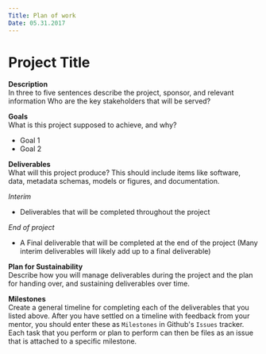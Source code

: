 ```yaml
---
Title: Plan of work
Date: 05.31.2017
--- 
```


# Project Title

**Description**   
In three to five sentences describe the project, sponsor, and relevant information Who are the key stakeholders that will be served? 

**Goals**     
What is this project supposed to achieve, and why? 

- Goal 1
- Goal 2

**Deliverables**    
What will this project produce? This should include items like software, data, metadata schemas, models or figures, and documentation. 

*Interim*     
- Deliverables that will be completed throughout the project

*End of project*
- A Final deliverable that will be completed at the end of the project (Many interim deliverables will likely add up to a final deliverable)

**Plan for Sustainability**       
Describe how you will manage deliverables during the project and the plan for handing over, and sustaining deliverables over time. 

**Milestones**    
Create a general timeline for completing each of the deliverables that you listed above. After you have settled on a timeline with feedback from your mentor, you should enter these as `Milestones` in Github's `Issues` tracker. Each task that you perform or plan to perform can then be files as an issue that is attached to a specific milestone. 
